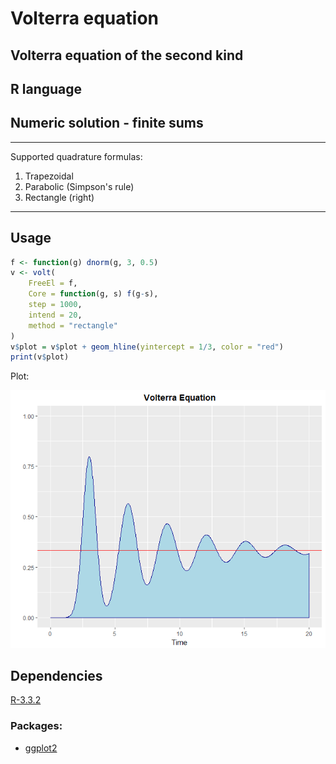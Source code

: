 # Volterra equation
## Volterra equation of the second kind
## R language
## Numeric solution - finite sums

---

Supported quadrature formulas:

1. Trapezoidal
2. Parabolic (Simpson's rule)
3. Rectangle (right)

---

## Usage

```R
f <- function(g) dnorm(g, 3, 0.5)
v <- volt(
	FreeEl = f, 
	Core = function(g, s) f(g-s), 
	step = 1000, 
	intend = 20, 
	method = "rectangle"
)
v$plot = v$plot + geom_hline(yintercept = 1/3, color = "red")
print(v$plot)
```
Plot:
<p align="center">
	<img src="https://raw.githubusercontent.com/hexeh/volterra/master/plot.png" alt = "Plot Image">
</p>

## Dependencies

[R-3.3.2](https://cran.r-project.org/)

### Packages:

- [ggplot2](https://cran.r-project.org/web/packages/ggplot2/)
